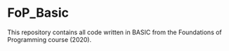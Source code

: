 # FoP_Basic
This repository contains all code written in BASIC from the Foundations of Programming course (2020).
